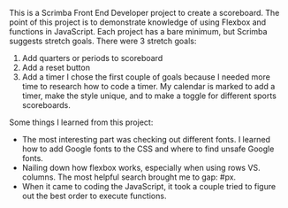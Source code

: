 This is a Scrimba Front End Developer project to create a scoreboard. The point of this project is to demonstrate knowledge of using Flexbox and functions in JavaScript. Each project has a bare minimum, but Scrimba suggests stretch goals. There were 3 stretch goals: 
  1. Add quarters or periods to scoreboard
  2. Add a reset button
  3. Add a timer
I chose the first couple of goals because I needed more time to research how to code a timer. My calendar is marked to add a timer, make the style unique, and to make a toggle for different sports scoreboards.

Some things I learned from this project:
  - The most interesting part was checking out different fonts. I learned how to add Google fonts to the CSS and where to find unsafe Google fonts.
  - Nailing down how flexbox works, especially when using rows VS. columns. The most helpful search brought me to gap: #px.
  - When it came to coding the JavaScript, it took a couple tried to figure out the best order to execute functions. 
